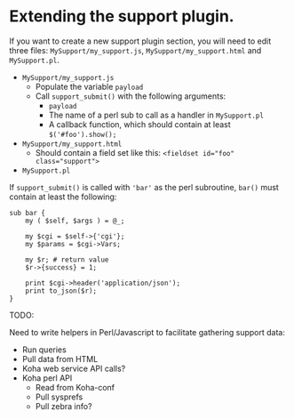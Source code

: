 # Extending the support plugin.

If you want to create a new support plugin section, you will need to edit three files: `MySupport/my_support.js`, `MySupport/my_support.html` and `MySupport.pl`.

* `MySupport/my_support.js`
    * Populate the variable `payload`
    * Call `support_submit()` with the following arguments:
        * `payload`
        * The name of a perl sub to call as a handler in `MySupport.pl`
        * A callback function, which should contain at least `$('#foo').show();`
* `MySupport/my_support.html`
    * Should contain a field set like this: `<fieldset id="foo" class="support">`
* `MySupport.pl`

If `support_submit()` is called with `'bar'` as the perl subroutine, `bar()` must contain at least the following:

    sub bar {
        my ( $self, $args ) = @_; 

        my $cgi = $self->{'cgi'};
        my $params = $cgi->Vars;

        my $r; # return value
        $r->{success} = 1;

        print $cgi->header('application/json');
        print to_json($r);
    }

TODO:

Need to write helpers in Perl/Javascript to facilitate gathering support data:

* Run queries
* Pull data from HTML
* Koha web service API calls?
* Koha perl API
    * Read from Koha-conf
    * Pull sysprefs
    * Pull zebra info?

